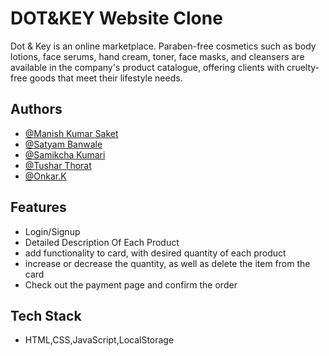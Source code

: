 
# DOT&KEY Website Clone

Dot & Key is an online marketplace. Paraben-free cosmetics such as body lotions, face serums, hand cream, toner, face masks, and cleansers are available in the company's product catalogue, offering clients with cruelty-free goods that meet their lifestyle needs.

## Authors

- [@Manish Kumar Saket](https://github.com/Manish958994)
- [@Satyam Banwale](https://github.com/Satyam1013)
- [@Samikcha Kumari](https://github.com/samikchakumari0606)
- [@Tushar Thorat](https://github.com/ttushar2622)
- [@Onkar.K](https://github.com/OnkarK0273)



## Features

- Login/Signup
- Detailed Description Of Each Product
- add functionality to card, with desired quantity of each product
- increase or decrease the quantity, as well as delete the item from the card
- Check out the payment page and confirm the order




## Tech Stack

- HTML,CSS,JavaScript,LocalStorage



